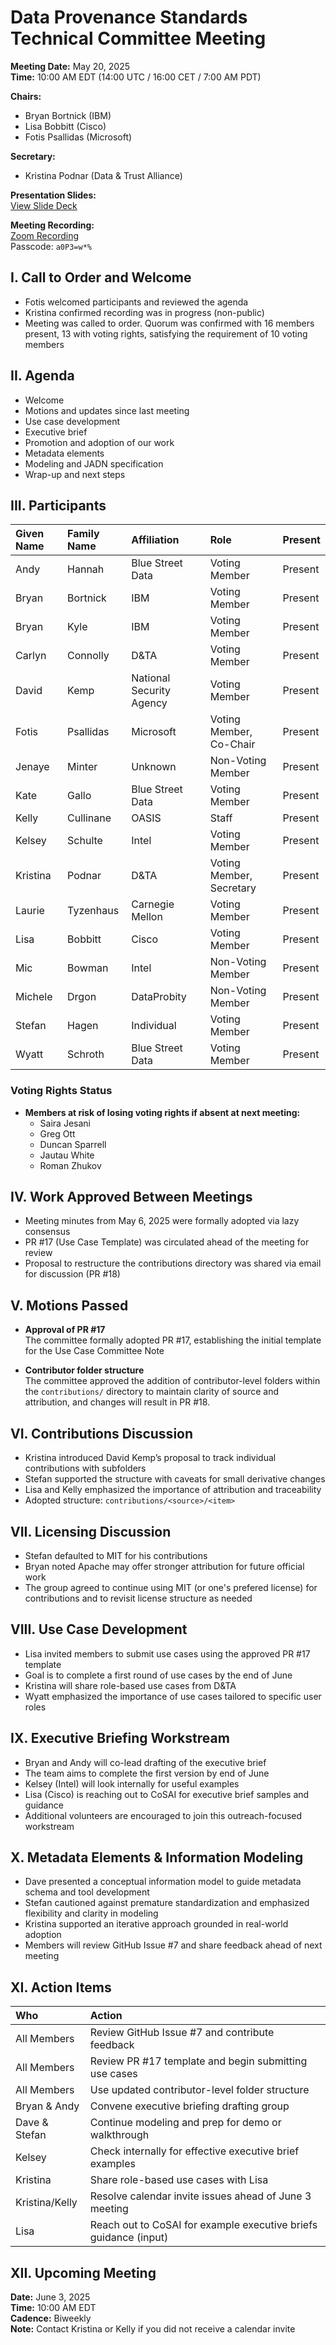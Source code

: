 
# Data Provenance Standards Technical Committee Meeting

**Meeting Date:** May 20, 2025  
**Time:** 10:00 AM EDT (14:00 UTC / 16:00 CET / 7:00 AM PDT)

**Chairs:**  
- Bryan Bortnick (IBM)  
- Lisa Bobbitt (Cisco)  
- Fotis Psallidas (Microsoft)

**Secretary:**  
- Kristina Podnar (Data & Trust Alliance)

**Presentation Slides:**  
[View Slide Deck](https://drive.google.com/file/d/18VMo97cQxQIKY-09TsOuhtwcHFyCdPnx/view?usp=sharing)

**Meeting Recording:**  
[Zoom Recording](https://thecge-net.zoom.us/rec/share/WGzscNRbStpsUNSDtkdElD5N18GdE6UiFRzRrRULhTbBTv8-b0xVz1wBCfufQGRW.PT0Hy327lVBjaTCS)  
Passcode: `a0P3=w*%`

## I. Call to Order and Welcome

- Fotis welcomed participants and reviewed the agenda
- Kristina confirmed recording was in progress (non-public)
- Meeting was called to order. Quorum was confirmed with 16 members present, 13 with voting rights, satisfying the requirement of 10 voting members

## II. Agenda

- Welcome  
- Motions and updates since last meeting  
- Use case development  
- Executive brief  
- Promotion and adoption of our work  
- Metadata elements  
- Modeling and JADN specification  
- Wrap-up and next steps

## III. Participants

| Given Name | Family Name | Affiliation              | Role                     | Present |
|:-----------|:------------|:-------------------------|:-------------------------|:--------|
| Andy       | Hannah      | Blue Street Data         | Voting Member            | Present |
| Bryan      | Bortnick    | IBM                      | Voting Member            | Present |
| Bryan      | Kyle        | IBM                      | Voting Member            | Present |
| Carlyn     | Connolly    | D&TA                     | Voting Member            | Present |
| David      | Kemp        | National Security Agency | Voting Member            | Present |
| Fotis      | Psallidas   | Microsoft                | Voting Member, Co-Chair  | Present |
| Jenaye     | Minter      | Unknown                  | Non-Voting Member        | Present |
| Kate       | Gallo       | Blue Street Data         | Voting Member            | Present |
| Kelly      | Cullinane   | OASIS                    | Staff                    | Present |
| Kelsey     | Schulte     | Intel                    | Voting Member            | Present |
| Kristina   | Podnar      | D&TA                     | Voting Member, Secretary | Present |
| Laurie     | Tyzenhaus   | Carnegie Mellon          | Voting Member            | Present |
| Lisa       | Bobbitt     | Cisco                    | Voting Member            | Present |
| Mic        | Bowman      | Intel                    | Non-Voting Member        | Present |
| Michele    | Drgon       | DataProbity              | Non-Voting Member        | Present |
| Stefan     | Hagen       | Individual               | Voting Member            | Present |
| Wyatt      | Schroth     | Blue Street Data         | Voting Member            | Present |

### Voting Rights Status

- **Members at risk of losing voting rights if absent at next meeting:**
  - Saira Jesani  
  - Greg Ott  
  - Duncan Sparrell  
  - Jautau White  
  - Roman Zhukov

## IV. Work Approved Between Meetings

- Meeting minutes from May 6, 2025 were formally adopted via lazy consensus
- PR #17 (Use Case Template) was circulated ahead of the meeting for review
- Proposal to restructure the contributions directory was shared via email for discussion (PR #18)

## V. Motions Passed

- **Approval of PR #17**  
  The committee formally adopted PR #17, establishing the initial template for the Use Case Committee Note

- **Contributor folder structure**  
  The committee approved the addition of contributor-level folders within the `contributions/` directory to maintain clarity of source and attribution, and changes will result in PR #18.

## VI. Contributions Discussion

- Kristina introduced David Kemp’s proposal to track individual contributions with subfolders
- Stefan supported the structure with caveats for small derivative changes
- Lisa and Kelly emphasized the importance of attribution and traceability
- Adopted structure: `contributions/<source>/<item>`

## VII. Licensing Discussion

- Stefan defaulted to MIT for his contributions
- Bryan noted Apache may offer stronger attribution for future official work
- The group agreed to continue using MIT (or one's prefered license) for contributions and to revisit license structure as needed

## VIII. Use Case Development

- Lisa invited members to submit use cases using the approved PR #17 template
- Goal is to complete a first round of use cases by the end of June
- Kristina will share role-based use cases from D&TA
- Wyatt emphasized the importance of use cases tailored to specific user roles

## IX. Executive Briefing Workstream

- Bryan and Andy will co-lead drafting of the executive brief
- The team aims to complete the first version by end of June
- Kelsey (Intel) will look internally for useful examples
- Lisa (Cisco) is reaching out to CoSAI for executive brief samples and guidance
- Additional volunteers are encouraged to join this outreach-focused workstream

## X. Metadata Elements & Information Modeling

- Dave presented a conceptual information model to guide metadata schema and tool development
- Stefan cautioned against premature standardization and emphasized flexibility and clarity in modeling
- Kristina supported an iterative approach grounded in real-world adoption
- Members will review GitHub Issue #7 and share feedback ahead of next meeting

## XI. Action Items

| Who            | Action                                                           |
|:---------------|:-----------------------------------------------------------------|
| All Members    | Review GitHub Issue #7 and contribute feedback                   |
| All Members    | Review PR #17 template and begin submitting use cases            |
| All Members    | Use updated contributor-level folder structure                   |
| Bryan & Andy   | Convene executive briefing drafting group                        |
| Dave & Stefan  | Continue modeling and prep for demo or walkthrough               |
| Kelsey         | Check internally for effective executive brief examples          |
| Kristina       | Share role-based use cases with Lisa                             |
| Kristina/Kelly | Resolve calendar invite issues ahead of June 3 meeting           |
| Lisa           | Reach out to CoSAI for example executive briefs guidance (input) |

## XII. Upcoming Meeting

**Date:** June 3, 2025  
**Time:** 10:00 AM EDT  
**Cadence:** Biweekly  
**Note:** Contact Kristina or Kelly if you did not receive a calendar invite
